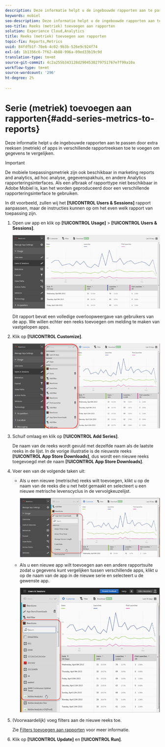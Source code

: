 ```yaml
---
description: Deze informatie helpt u de ingebouwde rapporten aan te passen door extra reeksen (metriek) of apps in verschillende rapportreeksen toe te voegen om gegevens te vergelijken.
keywords: mobiel
seo-description: Deze informatie helpt u de ingebouwde rapporten aan te passen door extra reeksen (metriek) of apps in verschillende rapportreeksen toe te voegen om gegevens te vergelijken.
seo-title: Reeks (metriek) toevoegen aan rapporten
solution: Experience Cloud,Analytics
title: Reeks (metriek) toevoegen aan rapporten
topic-fix: Reports,Metrics
uuid: 84fdfb1f-70e6-4c02-9b3b-526e9c924f74
exl-id: 1b1356c6-7f62-4b88-996a-09ed33b19c9d
translation-type: tm+mt
source-git-commit: 4c2a255b343128d2904530279751767e7f99a10a
workflow-type: tm+mt
source-wordcount: '296'
ht-degree: 2%

---
```


# Serie (metriek) toevoegen aan rapporten{#add-series-metrics-to-reports}

Deze informatie helpt u de ingebouwde rapporten aan te passen door extra reeksen (metriek) of apps in verschillende rapportreeksen toe te voegen om gegevens te vergelijken.

>[!IMPORTANT]
>
>De mobiele toepassingsmetriek zijn ook beschikbaar in marketing reports and analytics, ad hoc analyse, gegevenspakhuis, en andere Analytics rapporteringsinterfaces. Als een afbraak of rapporttype niet beschikbaar in Adobe Mobiel is, kan het worden geproduceerd door een verschillende rapporteringsinterface te gebruiken.

In dit voorbeeld, zullen wij het **[!UICONTROL Users & Sessions]** rapport aanpassen, maar de instructies kunnen op om het even welk rapport van toepassing zijn.

1. Open uw app en klik op **[!UICONTROL Usage]** > **[!UICONTROL Users & Sessions]**.

   ![Stap Resultaat](assets/customize1.png)

   Dit rapport bevat een volledige overloopweergave van gebruikers van de app. We willen echter een reeks toevoegen om melding te maken van vastgelopen apps.

1. Klik op **[!UICONTROL Customize]**.

   ![Stap Resultaat](assets/customize2.png)

1. Schuif omlaag en klik op **[!UICONTROL Add Series]**.

   De naam van de reeks wordt gevuld met dezelfde naam als de laatste reeks in de lijst. In de vorige illustratie is de nieuwste reeks **[!UICONTROL App Store Downloads]**, dus wordt een nieuwe reeks toegevoegd met de naam **[!UICONTROL App Store Downloads]**.

1. Voer een van de volgende taken uit:

   * Als u een nieuwe (metrische) reeks wilt toevoegen, klikt u op de naam van de reeks die u net hebt gemaakt en selecteert u een nieuwe metrische levenscyclus in de vervolgkeuzelijst.

      ![Stap Resultaat](assets/add_series.png)

   * Als u een nieuwe app wilt toevoegen aan een andere rapportsuite zodat u gegevens kunt vergelijken tussen verschillende apps, klikt u op de naam van de app in de nieuwe serie en selecteert u de gewenste app.

      ![](assets/add_series_app.png)

1. (Voorwaardelijk) voeg filters aan de nieuwe reeks toe.

   Zie [Filters toevoegen aan rapporten](/help/using/usage/reports-customize/t-reports-customize.md) voor meer informatie.
1. Klik op **[!UICONTROL Update]** en **[!UICONTROL Run]**.
